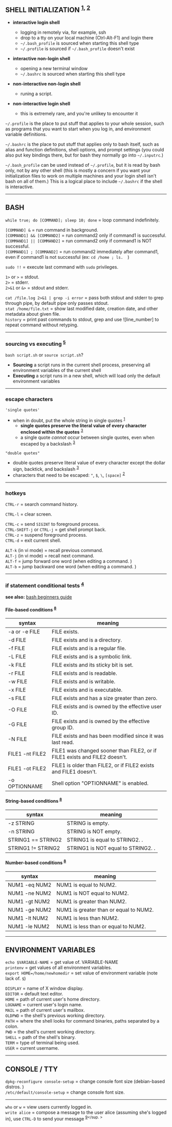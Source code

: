 ## SHELL INITIALIZATION <sup>[1], [2]</sup> 

- **interactive login shell**
  - logging in remotely via, for example, ssh
  - drop to a tty on your local machine (Ctrl-Alt-F1) and login there
  - `~/.bash_profile` is sourced when starting this shell type
  - `~/.profile` is sourced if `~/.bash_profile` doesn't exist

- **interactive non-login shell**
  - opening a new terminal window
  - `~/.bashrc` is sourced when starting this shell type

- **non-interactive non-login shell**
  - runing a script.

- **non-interactive login shell**
  - this is extremely rare, and you're unlikey to encounter it

`~/.profile` is the place to put stuff that applies to your whole session, such as programs that you want to start when you log in, and environment variable definitions.  

`~/.bashrc` is the place to put stuff that applies only to bash itself, such as alias and function definitions, shell options, and prompt settings (you could also put key bindings there, but for bash they normally go into `~/.inputrc`.)  

`~/.bash_profile` can be used instead of `~/.profile`, but it is read by bash only, not by any other shell (this is mostly a concern if you want your initialization files to work on multiple machines and your login shell isn't bash on all of them.) This is a logical place to include `~/.bashrc` if the shell is interactive.  


---
## BASH

`while true; do [COMMAND]; sleep 10; done` = loop command indefinitely.  

`[COMMAND] &`              = run command in background.    
`[COMMAND1] && [COMMAND2]` = run command2 only if command1 is successful.    
`[COMMAND1] || [COMMAND2]` = run command2 only if command1 is NOT successful.    
`[COMMAND1] ; [COMMAND2]`  = run command2 immediately after command1, even if command1 is not successful (ex: `cd /home ; ls.  `)

`sudo !!` = execute last command with `sudo` privileges.  

`1>` or `>`    = stdout.    
`2>`           = stderr.    
`2>&1` or `&>` = stdout and stderr.  

`cat /file.log 2>&1 | grep -i error` = pass both stdout and stderr to grep through pipe, by default pipe only passes stdout.    
`stat /home/file.txt`                = show last modified date, creation date, and other metadata about given file.    
`history` = print past commands to stdout, grep and use ![line_number] to repeat command without retyping.    

---
### sourcing vs executing <sup>[5]</sup> 

`bash script.sh` or `source script.sh`?
- **Sourcing** a script runs in the current shell process, preserving all environment variables of the current shell
- **Executing** a script runs in a new shell, which will load only the default environment variables 

---
### escape characters

`'single quotes'`
- when in doubt, put the whole string in single quotes <sup>[1]</sup> 
  - **single quotes preserve the literal value of every character enclosed within the quotes** <sup>[3]</sup> 
  - a single quote *cannot* occur between single quotes, even when escaped by a backslash <sup>[3]</sup> 

`"double quotes"`
- double quotes preserve literal value of every character except the dollar sign, backtick, and backslash <sup>[3]</sup> 
- characters that need to be escaped: `"`, `$`, `\`, `[space]` <sup>[2]</sup> 

---
### hotkeys

`CTRL-r` = search command history.    

`CTRL-l` = clear screen.  

`CTRL-c` = send `SIGINT` to foreground process.    
`CTRL-SHIFT-j` or `CTRL-j` = get shell prompt back.    
`CTRL-z` = suspend foreground process.    
`CTRL-d` = exit current shell.    

`ALT-k` (in vi mode) = recall previous command.    
`ALT-j` (in vi mode) = recall next command.    
`ALT-f` = jump forward one word  (when editing a command.  )  
`ALT-b` = jump backward one word (when editing a command.  )

---
### if statement conditional tests <sup>[4]</sup> 

**see also:** [bash beginners guide](http://tldp.org/LDP/Bash-Beginners-Guide/html/sect_07_01.html)

#### File-based conditions <sup>[8]</sup> 

| syntax          | meaning                                                                    |
|-----------------|----------------------------------------------------------------------------|
| -a or -e FILE   | FILE exists.                                                               |
| -d FILE         | FILE exists and is a directory.                                            |
| -f FILE         | FILE exists and is a regular file.                                         |
| -L FILE         | FILE exists and is a symbolic link.                                        |
| -k FILE         | FILE exists and its sticky bit is set.                                     |
| -r FILE         | FILE exists and is readable.                                               |
| -w FILE         | FILE exists and is writable.                                               |
| -x FILE         | FILE exists and is executable.                                             |
| -s FILE         | FILE exists and has a size greater than zero.                              |
| -O FILE         | FILE exists and is owned by the effective user ID.                         |
| -G FILE         | FILE exists and is owned by the effective group ID.                        |
| -N FILE         | FILE exists and has been modified since it was last read.                  |
| FILE1 -nt FILE2 | FILE1 was changed sooner than FILE2, or if FILE1 exists and FILE2 doesn't. |
| FILE1 -ot FILE2 | FILE1 is older than FILE2, or if FILE2 exists and FILE1 doesn't.           |
| -o OPTIONNAME   | Shell option "OPTIONNAME" is enabled.                                      |

#### String-based conditions <sup>[8]</sup> 

| syntax             | meaning                          |
|--------------------|----------------------------------|
| -z STRING          | STRING is empty.                 |
| -n STRING          | STRING is NOT empty.             |
| STRING1 == STRING2 | STRING1 is equal to STRING2.  .     | 
| STRING1 != STRING2 | STRING1 is NOT equal to STRING2.  . |

#### Number-based conditions <sup>[8]</sup> 

| syntax             | meaning                                |
|--------------------|----------------------------------------|
| NUM1 -eq NUM2      | NUM1 is equal to NUM2.                 |
| NUM1 -ne NUM2      | NUM1 is NOT equal to NUM2.             |
| NUM1 -gt NUM2      | NUM1 is greater than NUM2.             | 
| NUM1 -ge NUM2      | NUM1 is greater than or equal to NUM2. |
| NUM1 -lt NUM2      | NUM1 is less than NUM2.                | 
| NUM1 -le NUM2      | NUM1 is less than or equal to NUM2.    |


---
## ENVIRONMENT VARIABLES

`echo $VARIABLE-NAME`          = get value of.   VARIABLE-NAME  
`printenv`                     = get values of all environment variables.    
`export HOME=/home/newhomedir` = set value of environment variable (note lack of.   `$`)
 
`DISPLAY` = name of X window display.    
`EDITOR`  = default text editor.    
`HOME`    = path of current user's home directory.    
`LOGNAME` = current user's login name.    
`MAIL`    = path of current user's mailbox.    
`OLDPWD`  = the shell's previous working directory.    
`PATH`    = where the shell looks for command binaries, paths separated by a colon.    
`PWD`     = the shell's current working directory.    
`SHELL`   = path of the shell's binary.    
`TERM`    = type of terminal being used.    
`USER`    = current username.  


---
## CONSOLE / TTY

`dpkg-reconfigure console-setup`    = change console font size (debian-based distros.  )  
`/etc/default/console-setup`        = change console font size.    

---
`who` or `w`  = view users currently logged in.    
`write alice` = compose a message to the user alice (assuming she's logged in), use `CTRL-D` to send your message <sup>[9]</sup.  >   

[1]: https://stackoverflow.com/questions/15783701/which-characters-need-to-be-escaped-when-using-bash#20053121  
[2]: https://www.shellscript.sh/escape.html  
[3]: http://tldp.org/LDP/Bash-Beginners-Guide/html/sect_03_03.html  
[4]: http://tldp.org/LDP/Bash-Beginners-Guide/html/sect_07_01.html  
[5]: https://superuser.com/questions/176783/what-is-the-difference-between-executing-a-bash-script-vs-sourcing-it/176788#176788   
[6]: https://medium.com/@abhinavkorpal/bash-profile-vs-bashrc-c52534a787d3   
[7]: https://askubuntu.com/questions/879364/differentiate-interactive-login-and-non-interactive-non-login-shell  
[8]: https://linuxacademy.com/blog/linux/conditions-in-bash-scripting-if-statements/
[9]: https://www.tecmint.com/send-a-message-to-logged-users-in-linux-terminal/  
